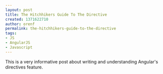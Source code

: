 ```yaml
---
layout: post
title: The Hitchhikers Guide To The Directive
created: 1371622710
author: orenf
permalink: the-hitchhikers-guide-to-the-directive
tags:
- JS
- AngularJS
- Javascript
---
```

<p>This is a very informative post about writing and understanding Angular&#39;s directives feature.</p>
